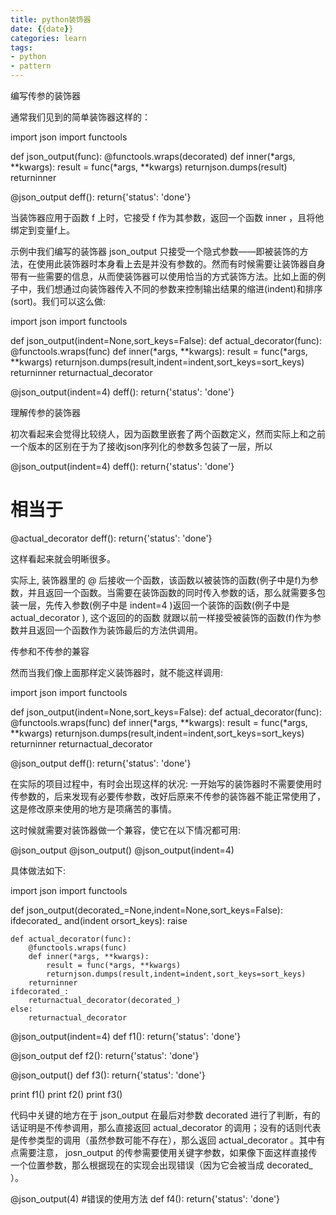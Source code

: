 ```yaml
---
title: python装饰器
date: {{date}}
categories: learn
tags: 
- python
- pattern
---
```

编写传参的装饰器

通常我们见到的简单装饰器这样的：

import json
import functools
 
def json_output(func):
    @functools.wraps(decorated)
    def inner(*args, **kwargs):
        result = func(*args, **kwargs)
        returnjson.dumps(result)
    returninner
 
@json_output
deff():
    return{'status': 'done'}

当装饰器应用于函数 f 上时，它接受 f 作为其参数，返回一个函数 inner ，且将他绑定到变量f上。

示例中我们编写的装饰器 json_output 只接受一个隐式参数——即被装饰的方法，在使用此装饰器时本身看上去是并没有参数的。然而有时候需要让装饰器自身带有一些需要的信息，从而使装饰器可以使用恰当的方式装饰方法。比如上面的例子中，我们想通过向装饰器传入不同的参数来控制输出结果的缩进(indent)和排序(sort)。我们可以这么做:

import json
import functools
 
def json_output(indent=None,sort_keys=False):
    def actual_decorator(func):
        @functools.wraps(func)
        def inner(*args, **kwargs):
            result = func(*args, **kwargs)
            returnjson.dumps(result,indent=indent,sort_keys=sort_keys)
        returninner
    returnactual_decorator
 
@json_output(indent=4)
deff():
    return{'status': 'done'}

理解传参的装饰器

初次看起来会觉得比较绕人，因为函数里嵌套了两个函数定义，然而实际上和之前一个版本的区别在于为了接收json序列化的参数多包装了一层，所以

@json_output(indent=4)
deff():
    return{'status': 'done'}
 
# 相当于
@actual_decorator
deff():
    return{'status': 'done'}

这样看起来就会明晰很多。

实际上, 装饰器里的 @ 后接收一个函数，该函数以被装饰的函数(例子中是f)为参数，并且返回一个函数。当需要在装饰函数的同时传入参数的话，那么就需要多包装一层，先传入参数(例子中是 indent=4 )返回一个装饰的函数(例子中是 actual_decorator ), 这个返回的的函数 就跟以前一样接受被装饰的函数(f)作为参数并且返回一个函数作为装饰最后的方法供调用。

传参和不传参的兼容

然而当我们像上面那样定义装饰器时，就不能这样调用:

import json
import functools
 
def json_output(indent=None,sort_keys=False):
    def actual_decorator(func):
        @functools.wraps(func)
        def inner(*args, **kwargs):
            result = func(*args, **kwargs)
            returnjson.dumps(result,indent=indent,sort_keys=sort_keys)
        returninner
    returnactual_decorator
 
@json_output
deff():
    return{'status': 'done'}

在实际的项目过程中，有时会出现这样的状况: 一开始写的装饰器时不需要使用时传参数的，后来发现有必要传参数，改好后原来不传参的装饰器不能正常使用了，这是修改原来使用的地方是项痛苦的事情。

这时候就需要对装饰器做一个兼容，使它在以下情况都可用:

@json_output
@json_output()
@json_output(indent=4)

具体做法如下:

import json
import functools
 
def json_output(decorated_=None,indent=None,sort_keys=False):
    ifdecorated_ and(indent orsort_keys):
        raise
 
    def actual_decorator(func):
        @functools.wraps(func)
        def inner(*args, **kwargs):
            result = func(*args, **kwargs)
            returnjson.dumps(result,indent=indent,sort_keys=sort_keys)
        returninner
    ifdecorated_:
        returnactual_decorator(decorated_)
    else:
        returnactual_decorator
 
 
@json_output(indent=4)
def f1():
    return{'status': 'done'}
 
@json_output
def f2():
    return{'status': 'done'}
 
@json_output()
def f3():
    return{'status': 'done'}
 
print f1()
print f2()
print f3()

代码中关键的地方在于 json_output 在最后对参数 decorated 进行了判断，有的话证明是不传参调用，那么直接返回 actual_decorator 的调用；没有的话则代表是传参类型的调用（虽然参数可能不存在），那么返回 actual_decorator 。其中有点需要注意， josn_output 的传参需要使用关键字参数，如果像下面这样直接传一个位置参数，那么根据现在的实现会出现错误（因为它会被当成 decorated_ ）。

@json_output(4)  #错误的使用方法
def f4():
    return{'status': 'done'}
